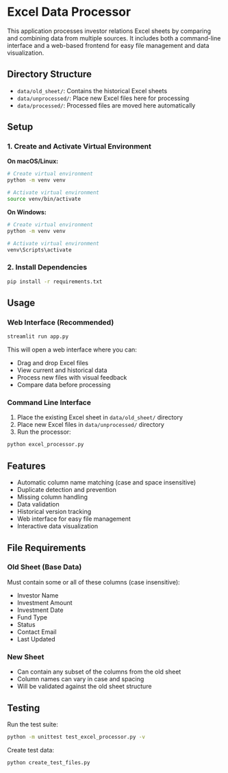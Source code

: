 # Excel Data Processor

This application processes investor relations Excel sheets by comparing and combining data from multiple sources. It includes both a command-line interface and a web-based frontend for easy file management and data visualization.

## Directory Structure

- `data/old_sheet/`: Contains the historical Excel sheets
- `data/unprocessed/`: Place new Excel files here for processing
- `data/processed/`: Processed files are moved here automatically

## Setup

### 1. Create and Activate Virtual Environment

**On macOS/Linux:**
```bash
# Create virtual environment
python -m venv venv

# Activate virtual environment
source venv/bin/activate
```

**On Windows:**
```bash
# Create virtual environment
python -m venv venv

# Activate virtual environment
venv\Scripts\activate
```

### 2. Install Dependencies
```bash
pip install -r requirements.txt
```

## Usage

### Web Interface (Recommended)
```bash
streamlit run app.py
```
This will open a web interface where you can:
- Drag and drop Excel files
- View current and historical data
- Process new files with visual feedback
- Compare data before processing

### Command Line Interface
1. Place the existing Excel sheet in `data/old_sheet/` directory
2. Place new Excel files in `data/unprocessed/` directory
3. Run the processor:
```bash
python excel_processor.py
```

## Features

- Automatic column name matching (case and space insensitive)
- Duplicate detection and prevention
- Missing column handling
- Data validation
- Historical version tracking
- Web interface for easy file management
- Interactive data visualization

## File Requirements

### Old Sheet (Base Data)
Must contain some or all of these columns (case insensitive):
- Investor Name
- Investment Amount
- Investment Date
- Fund Type
- Status
- Contact Email
- Last Updated

### New Sheet
- Can contain any subset of the columns from the old sheet
- Column names can vary in case and spacing
- Will be validated against the old sheet structure

## Testing

Run the test suite:
```bash
python -m unittest test_excel_processor.py -v
```

Create test data:
```bash
python create_test_files.py 
